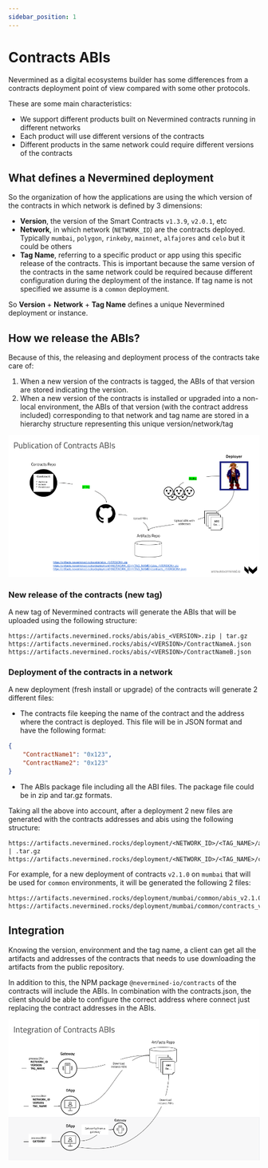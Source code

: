 ```yaml
---
sidebar_position: 1
---
```


# Contracts ABIs

Nevermined as a digital ecosystems builder has some differences from a contracts deployment point of view compared
with some other protocols.

These are some main characteristics:

* We support different products built on Nevermined contracts running in different networks
* Each product will use different versions of the contracts
* Different products in the same network could require different versions of the contracts

## What defines a Nevermined deployment

So the organization of how the applications are using the which version of the contracts in which network is defined by
3 dimensions:

* **Version**, the version of the Smart Contracts `v1.3.9`, `v2.0.1`, etc
* **Network**, in which network  (`NETWORK_ID`) are the contracts deployed. Typically `mumbai`, `polygon`, `rinkeby`,
  `mainnet`, `alfajores` and `celo` but it could be others
* **Tag Name**, referring to a specific product or app using this specific release of the contracts. This is important
  because the same version of the contracts in the same network could be required because different configuration
  during the deployment of the instance. If tag name is not specified we assume is a `common` deployment.

So **Version** + **Network** + **Tag Name** defines a unique Nevermined deployment or instance.

## How we release the ABIs?

Because of this, the releasing and deployment process of the contracts take care of:

1. When a new version of the contracts is tagged, the ABIs of that version are stored indicating the version.
2. When a new version of the contracts is installed or upgraded into a non-local environment, the ABIs of that version
   (with the contract address included) corresponding to that network and tag name are stored in a hierarchy structure
   representing this unique version/network/tag

![Releasing new Nevermined Contracts ABIs](images/deployment_abis.png)


### New release of the contracts (new tag)

A new tag of Nevermined contracts will generate the ABIs that will be uploaded using the following structure:

```
https://artifacts.nevermined.rocks/abis/abis_<VERSION>.zip | tar.gz
https://artifacts.nevermined.rocks/abis/<VERSION>/ContractNameA.json
https://artifacts.nevermined.rocks/abis/<VERSION>/ContractNameB.json
```

### Deployment of the contracts in a network

A new deployment (fresh install or upgrade) of the contracts will generate 2 different files:

* The contracts file keeping the name of the contract and the address where the contract is deployed. This file will be
  in JSON format and have the following format:
```json
{
	"ContractName1": "0x123",
	"ContractName2": "0x123"
}
```
* The ABIs package file including all the ABI files. The package file could be in zip and tar.gz formats.

Taking all the above into account, after a deployment 2 new files are generated with the contracts addresses and abis
using the following structure:
```
https://artifacts.nevermined.rocks/deployment/<NETWORK_ID>/<TAG_NAME>/abis_<VERSION>.zip | .tar.gz
https://artifacts.nevermined.rocks/deployment/<NETWORK_ID>/<TAG_NAME>/contracts_<VERSION>.json
```

For example, for a new deployment of contracts `v2.1.0` on `mumbai` that will be used for `common` environments, it will
be generated the following 2 files:

```
https://artifacts.nevermined.rocks/deployment/mumbai/common/abis_v2.1.0.zip
https://artifacts.nevermined.rocks/deployment/mumbai/common/contracts_v2.1.0.json
```

## Integration

Knowing the version, environment and the tag name, a client can get all the artifacts and addresses of the contracts
that needs to use downloading the artifacts from the public repository.

In addition to this, the NPM package `@nevermined-io/contracts` of the contracts will include the ABIs. In combination
with the contracts.json, the client should be able to configure the correct address where connect just replacing the
contract addresses in the ABIs.

![Integration of Nevermined Contracts ABIs](images/integration_abis.png)
